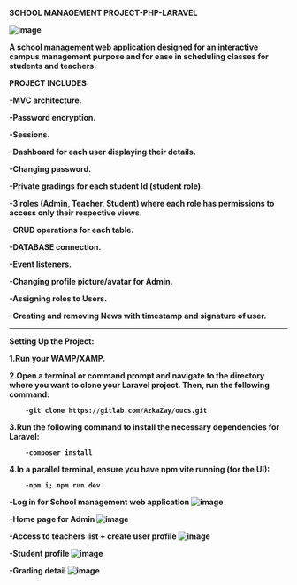 <b>SCHOOL MANAGEMENT PROJECT-PHP-LARAVEL<b>

![image](https://github.com/user-attachments/assets/777fded1-4f4f-473a-812a-7458afcfd8f3)

A school management web application designed for an interactive campus management purpose and for ease in scheduling classes for students and teachers.

PROJECT INCLUDES:

-MVC architecture.

-Password encryption.

-Sessions.

-Dashboard for each user displaying their details.

-Changing password.

-Private gradings for each student Id (student role).

-3 roles (Admin, Teacher, Student) where each role has permissions to access only their respective views.

-CRUD operations for each table.

-DATABASE connection.

-Event listeners.

-Changing profile picture/avatar for Admin.

-Assigning roles to Users.
        
-Creating and removing News with timestamp and signature of user.
        

----------------------------------------------------------------------------------------------------------------------------------------------------------------------------------------------
Setting Up the Project:

1.Run your WAMP/XAMP.

2.Open a terminal or command prompt and navigate to the directory where you want to clone your Laravel project. Then, run the following command:
                       
        -git clone https://gitlab.com/AzkaZay/oucs.git

3.Run the following command to install the necessary dependencies for Laravel:

        -composer install

4.In a parallel terminal, ensure you have npm vite running (for the UI):

        -npm i; npm run dev

-Log in for School management web application
![image](https://github.com/user-attachments/assets/9fe5df9c-f51f-4f36-b299-612a62edef5a)

-Home page for Admin
![image](https://github.com/user-attachments/assets/c05ee68a-a053-4b32-af3d-3c2d1a91cca5)

-Access to teachers list + create user profile
![image](https://github.com/user-attachments/assets/ad7f696f-919a-47a7-86c4-cec901e91be0)

-Student profile
![image](https://github.com/user-attachments/assets/3567f1b2-be0b-4814-b948-d881c261f810)

-Grading detail
![image](https://github.com/user-attachments/assets/c457efb4-bda0-418a-abe5-cc829a022cc8)

